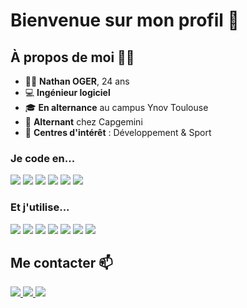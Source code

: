 # Bienvenue sur mon profil 👋

## À propos de moi 🧑‍💻

- 👨‍💼 **Nathan OGER**, 24 ans
- 💻 **Ingénieur logiciel** 
- 🎓 **En alternance** au campus Ynov Toulouse
- 🏢 **Alternant** chez Capgemini
- 🎯 **Centres d'intérêt** : Développement & Sport

### Je code en...

<div align="left">
  <img src="https://cdn.jsdelivr.net/gh/devicons/devicon/icons/typescript/typescript-original.svg"  />
  <img src="https://cdn.jsdelivr.net/gh/devicons/devicon/icons/nodejs/nodejs-original.svg"  />
  <img src="https://cdn.jsdelivr.net/gh/devicons/devicon/icons/react/react-original.svg"  />
  <img src="https://cdn.jsdelivr.net/gh/devicons/devicon/icons/jest/jest-plain.svg"  />
  <img src="https://cdn.jsdelivr.net/gh/devicons/devicon/icons/bash/bash-original.svg"  />
  <img src="https://cdn.jsdelivr.net/gh/devicons/devicon/icons/docker/docker-original.svg"  />
</div>

### Et j'utilise...

<div align="left">
  <img src="https://cdn.jsdelivr.net/gh/devicons/devicon/icons/webstorm/webstorm-original.svg" />
  <img src="https://cdn.jsdelivr.net/gh/devicons/devicon/icons/github/github-original.svg" />
  <img src="https://cdn.jsdelivr.net/gh/devicons/devicon/icons/linux/linux-original.svg" />
  <img src="https://cdn.jsdelivr.net/gh/devicons/devicon/icons/mongodb/mongodb-original.svg" />
  <img src="https://cdn.jsdelivr.net/gh/devicons/devicon/icons/mysql/mysql-original.svg" />
  <img src="https://cdn.jsdelivr.net/gh/devicons/devicon/icons/nginx/nginx-original.svg" />
  <img src="https://cdn.jsdelivr.net/gh/devicons/devicon/icons/postgresql/postgresql-original.svg" />
</div>

## Me contacter 📫

<a href="mailto:github.sultry568@passmail.net" target="_blank">
  <img src="https://raw.githubusercontent.com/maurodesouza/profile-readme-generator/master/src/assets/icons/social/gmail/default.svg" />
</a>
<a href="https://www.linkedin.com/in/nathan-oger/" target="_blank">
  <img src="https://raw.githubusercontent.com/maurodesouza/profile-readme-generator/master/src/assets/icons/social/linkedin/default.svg" />
</a>
<a href="https://discord.com/users/miniluchi" target="_blank">
  <img src="https://raw.githubusercontent.com/maurodesouza/profile-readme-generator/master/src/assets/icons/social/discord/default.svg" />
</a>